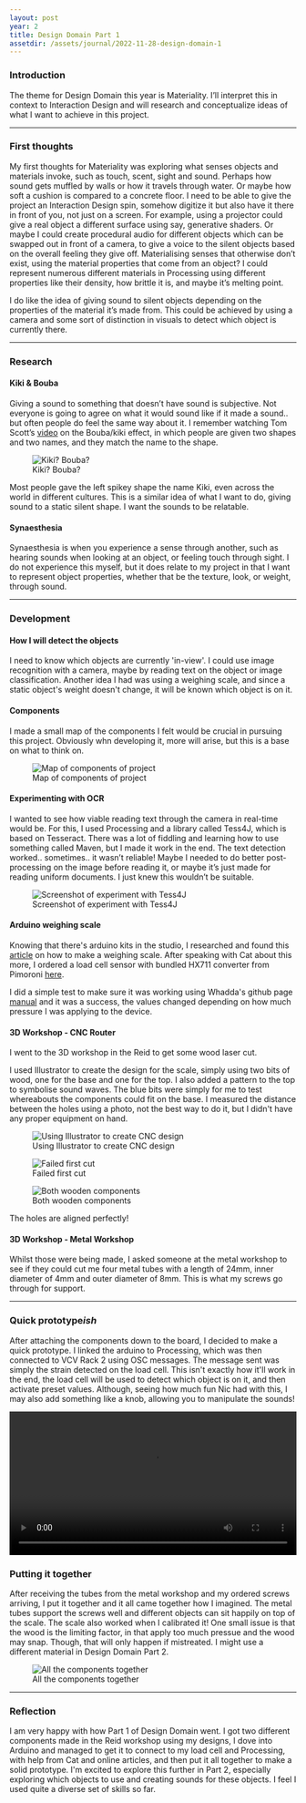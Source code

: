 ```yaml
---
layout: post
year: 2
title: Design Domain Part 1
assetdir: /assets/journal/2022-11-28-design-domain-1
---
```



### Introduction

The theme for Design Domain this year is Materiality. I’ll interpret this in context to Interaction Design and will research and conceptualize ideas of what I want to achieve in this project.

---

### First thoughts

My first thoughts for Materiality was exploring what senses objects and materials invoke, such as touch, scent, sight and sound. Perhaps how sound gets muffled by walls or how it travels through water. Or maybe how soft a cushion is compared to a concrete floor. I need to be able to give the project an Interaction Design spin, somehow digitize it but also have it there in front of you, not just on a screen. For example, using a projector could give a real object a different surface using say, generative shaders. Or maybe I could create procedural audio for different objects which can be swapped out in front of a camera, to give a voice to the silent objects based on the overall feeling they give off. Materialising senses that otherwise don’t exist, using the material properties that come from an object? I could represent numerous different materials in Processing using different properties like their density, how brittle it is, and maybe it’s melting point.

I do like the idea of giving sound to silent objects depending on the properties of the material it’s made from. This could be achieved by using a camera and some sort of distinction in visuals to detect which object is currently there.

---

### Research

#### Kiki & Bouba

Giving a sound to something that doesn’t have sound is subjective. Not everyone is going to agree on what it would sound like if it made a sound.. but often people do feel the same way about it. I remember watching Tom Scott’s [video](https://youtu.be/1TDIAObsqcs) on the Bouba/kiki effect, in which people are given two shapes and two names, and they match the name to the shape. 

<figure class="figure">
    <img src="{{ page.assetdir }}/kiki-bouba.svg" class="figure-img img-fluid" alt="Kiki? Bouba?">
    <figcaption class="figure-caption">Kiki? Bouba?</figcaption>
</figure>

<!-- ![Kiki? Bouba?]({{ page.assetdir }}/kiki-bouba.svg) -->

Most people gave the left spikey shape the name Kiki, even across the world in different cultures. This is a similar idea of what I want to do, giving sound to a static silent shape. I want the sounds to be relatable.

#### Synaesthesia 

Synaesthesia is when you experience a sense through another, such as hearing sounds when looking at an object, or feeling touch through sight. I do not experience this myself, but it does relate to my project in that I want to represent object properties, whether that be the texture, look, or weight, through sound.

---

### Development

#### How I will detect the objects

I need to know which objects are currently 'in-view'. I could use image recognition with a camera, maybe by reading text on the object or image classification. Another idea I had was using a weighing scale, and since a static object's weight doesn't change, it will be known which object is on it.

#### Components

I made a small map of the components I felt would be crucial in pursuing this project. Obviously whn developing it, more will arise, but this is a base on what to think on.

<figure class="figure">
    <img src="{{ page.assetdir }}/components.png" class="figure-img img-fluid" alt="Map of components of project">
    <figcaption class="figure-caption">Map of components of project</figcaption>
</figure>

<!-- ![Map of components of project]({{ page.assetdir }}/components.png) -->

#### Experimenting with OCR

I wanted to see how viable reading text through the camera in real-time would be. For this, I used Processing and a library called Tess4J, which is based on Tesseract. There was a lot of fiddling and learning how to use something called Maven, but I made it work in the end. The text detection worked.. sometimes.. it wasn’t reliable! Maybe I needed to do better post-processing on the image before reading it, or maybe it’s just made for reading uniform documents. I just knew this wouldn’t be suitable.

<figure class="figure">
    <img src="{{ page.assetdir }}/ocr.png" class="figure-img img-fluid" alt="Screenshot of experiment with Tess4J">
    <figcaption class="figure-caption">Screenshot of experiment with Tess4J</figcaption>
</figure>

<!-- ![Screenshot of experiment with Tess4J]({{ page.assetdir }}/ocr.png) -->

#### Arduino weighing scale

Knowing that there's arduino kits in the studio, I researched and found this [article](https://www.instructables.com/How-to-Build-Arduino-Weighing-Scales/) on how to make a weighing scale. After speaking with Cat about this more, I ordered a load cell sensor with bundled HX711 converter from Pimoroni [here](https://shop.pimoroni.com/products/electronic-scale-load-cell-sensor?variant=39365450432595).

I did a simple test to make sure it was working using Whadda's github page [manual](https://github.com/WhaddaMakers/Electronic-scale-load-cell-sensor) and it was a success, the values changed depending on how much pressure I was applying to the device.

#### 3D Workshop - CNC Router

I went to the 3D workshop in the Reid to get some wood laser cut.

I used Illustrator to create the design for the scale, simply using two bits of wood, one for the base and one for the top. I also added a pattern to the top to symbolise sound waves. The blue bits were simply for me to test whereabouts the components could fit on the base. I measured the distance between the holes using a photo, not the best way to do it, but I didn't have any proper equipment on hand.

<figure class="figure">
    <img src="{{ page.assetdir }}/illustrator.png" class="figure-img img-fluid" alt="Using Illustrator to create CNC design">
    <figcaption class="figure-caption">Using Illustrator to create CNC design</figcaption>
</figure>

<!-- ![Using Illustrator to create CNC design]({{ page.assetdir }}/illustrator.png) -->

<div class="row">
    <figure class="figure col-6">
        <img src="{{ page.assetdir }}/cut-1.jpg" class="figure-img img-fluid" alt="Failed first cut">
        <figcaption class="figure-caption">Failed first cut</figcaption>
    </figure>
    <figure class="figure col-6">
        <img src="{{ page.assetdir }}/cut-2.jpg" class="figure-img img-fluid" alt="Both wooden components">
        <figcaption class="figure-caption">Both wooden components</figcaption>
    </figure>
</div>

<!-- ![Failed first cut]({{ page.assetdir }}/cut-1.jpg)
![Both wooden components]({{ page.assetdir }}/cut-2.jpg) -->

The holes are aligned perfectly!

#### 3D Workshop - Metal Workshop

Whilst those were being made, I asked someone at the metal workshop to see if they could cut me four metal tubes with a length of 24mm, inner diameter of 4mm and outer diameter of 8mm. This is what my screws go through for support.

---

### Quick prototype*ish*

After attaching the components down to the board, I decided to make a quick prototype. I linked the arduino to Processing, which was then connected to VCV Rack 2 using OSC messages. The message sent was simply the strain detected on the load cell. This isn't exactly how it'll work in the end, the load cell will be used to detect which object is on it, and then activate preset values. Although, seeing how much fun Nic had with this, I may also add something like a knob, allowing you to manipulate the sounds!

<video width="100%" height="auto" title="Sound changing depending on strain applied" controls>
    <source src="{{ page.assetdir }}/quick-demo.mp4" type="video/mp4">
    Your browser does not support the video tag.
</video>

### Putting it together

After receiving the tubes from the metal workshop and my ordered screws arriving, I put it together and it all came together how I imagined. The metal tubes support the screws well and different objects can sit happily on top of the scale. The scale also worked when I calibrated it! One small issue is that the wood is the limiting factor, in that apply too much pressue and the wood may snap. Though, that will only happen if mistreated. I might use a different material in Design Domain Part 2.

<figure class="figure">
    <img src="{{ page.assetdir }}/together.jpg" class="figure-img img-fluid" alt="All the components together">
    <figcaption class="figure-caption">All the components together</figcaption>
</figure>

<!-- ![All the components together]({{ page.assetdir }}/together.jpg) -->

---

### Reflection

I am very happy with how Part 1 of Design Domain went. I got two different components made in the Reid workshop using my designs, I dove into Arduino and managed to get it to connect to my load cell and Processing, with help from Cat and online articles, and then put it all together to make a solid prototype. I'm excited to explore this further in Part 2, especially exploring which objects to use and creating sounds for these objects. I feel I used quite a diverse set of skills so far.











